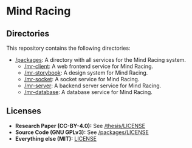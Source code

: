 # Mind Racing

## Directories

This repository contains the following directories:

- [/packages](/packages/README.md): A directory with all services for the Mind Racing system.
  - [/mr-client](/packages/mr-client/README.md): A web frontend service for Mind Racing.
  - [/mr-storybook](/packages/mr-storybook/README.md): A design system for Mind Racing.
  - [/mr-socket](/packages/mr-socket/README.md): A socket service for Mind Racing.
  - [/mr-server](/packages/mr-server/README.md): A backend server service for Mind Racing.
  - [/mr-database](/packages/mr-database/README.md): A database service for Mind Racing.

## Licenses

- **Research Paper (CC-BY-4.0):** See [/thesis/LICENSE](/thesis/LICENSE)
- **Source Code (GNU GPLv3):** See [/packages/LICENSE](/packages/LICENSE)
- **Everything else (MIT):** [LICENSE](LICENSE)
